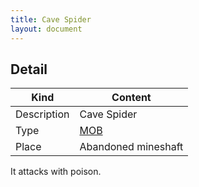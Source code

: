 ```yaml
---
title: Cave Spider
layout: document
---
```

## Detail

|Kind|Content|
|---|---|
|Description|Cave Spider|
|Type|[MOB](MOB)|
|Place|Abandoned mineshaft|

It attacks with poison.
